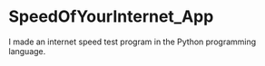 # SpeedOfYourInternet_App
I made an internet speed test program in the Python programming language.
